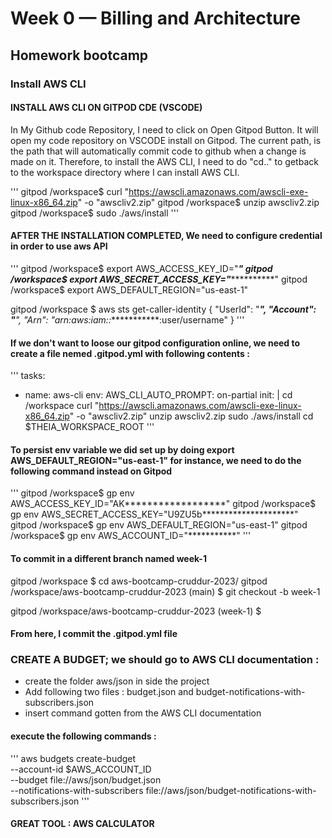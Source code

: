 # Week 0 — Billing and Architecture

## Homework bootcamp

### Install AWS CLI

#### INSTALL AWS CLI ON GITPOD CDE (VSCODE)

In My Github code Repository, I need to click on Open Gitpod Button.
It will open my code repository on VSCODE install on Gitpod.
The current path, is the path that will automatically commit code to github when a change is made on it.
Therefore, to install the AWS CLI, I need to do "cd.." to getback to the workspace directory where I can install AWS CLI.

'''
gitpod /workspace$ curl "https://awscli.amazonaws.com/awscli-exe-linux-x86_64.zip" -o "awscliv2.zip"
gitpod /workspace$ unzip awscliv2.zip
gitpod /workspace$ sudo ./aws/install
'''
#### AFTER THE INSTALLATION COMPLETED, We need to configure credential in order to use aws API
'''
gitpod /workspace$ export AWS_ACCESS_KEY_ID="***************"
gitpod /workspace$ export AWS_SECRET_ACCESS_KEY="*************************"
gitpod /workspace$ export AWS_DEFAULT_REGION="us-east-1"

gitpod /workspace $ aws sts get-caller-identity
{
    "UserId": "*******************",
    "Account": "******************",
    "Arn": "arn:aws:iam::************:user/username"
}
'''

#### If we don't want to loose our gitpod configuration online, we need to create a file nemed .gitpod.yml with following contents :
'''
tasks:
  - name: aws-cli
    env:
      AWS_CLI_AUTO_PROMPT: on-partial
    init: |
      cd /workspace
      curl "https://awscli.amazonaws.com/awscli-exe-linux-x86_64.zip" -o "awscliv2.zip"
      unzip awscliv2.zip
      sudo ./aws/install
      cd $THEIA_WORKSPACE_ROOT
'''

#### To persist env variable we did set up by doing export AWS_DEFAULT_REGION="us-east-1" for instance, we need to do the following command instead on Gitpod
'''
gitpod /workspace$ gp env AWS_ACCESS_KEY_ID="AK******************"
gitpod /workspace$ gp env AWS_SECRET_ACCESS_KEY="U9ZU5b*********************"
gitpod /workspace$ gp env AWS_DEFAULT_REGION="us-east-1"
gitpod /workspace$ gp env AWS_ACCOUNT_ID="***********"
'''

#### To commit in a different branch named week-1

gitpod /workspace $ cd aws-bootcamp-cruddur-2023/
gitpod /workspace/aws-bootcamp-cruddur-2023 (main) $ git checkout -b week-1

gitpod /workspace/aws-bootcamp-cruddur-2023 (week-1) $

#### From here, I commit the .gitpod.yml file

### CREATE A BUDGET; we should go to AWS CLI documentation :
- create the folder aws/json in side the project
- Add following two files : budget.json and budget-notifications-with-subscribers.json
- insert command gotten from the AWS CLI documentation

#### execute the following commands :
'''
aws budgets create-budget \
    --account-id $AWS_ACCOUNT_ID \
    --budget file://aws/json/budget.json \
    --notifications-with-subscribers file://aws/json/budget-notifications-with-subscribers.json
'''

#### GREAT TOOL : AWS CALCULATOR



